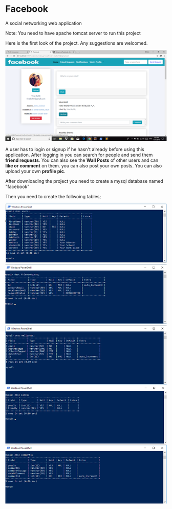 # Facebook
A social networking web application

Note: You need to have apache tomcat server to run this project

Here is the first look of the project. Any suggestions are welcomed.

<img src="https://github.com/shivamvk/Facebook/blob/master/images/Screenshot%20(7).png">

A user has to login or signup if he hasn't already before using this application.
After logging in you can search for people and send them **friend requests**. You can also see the **Wall Posts** of other users and can **like or comment** on them. you can also post your own posts. 
You can also upload your own **profile pic**.

After downloading the project you need to create a mysql database named "facebook"

Then you need to create the follwoing tables;

<img src="https://github.com/shivamvk/Facebook/blob/master/images/Screenshot%20(1).png">
<br>
<img src="https://github.com/shivamvk/Facebook/blob/master/images/Screenshot%20(2).png">
<br>
<img src="https://github.com/shivamvk/Facebook/blob/master/images/Screenshot%20(3).png">
<br>
<img src="https://github.com/shivamvk/Facebook/blob/master/images/Screenshot%20(4).png">
<br>
<img src="https://github.com/shivamvk/Facebook/blob/master/images/Screenshot%20(5).png">
<br>
